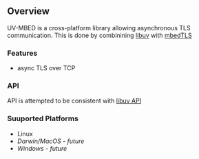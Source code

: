 ## Overview
UV-MBED is a cross-platform library allowing asynchronous TLS communication. 
This is done by combinining [libuv](https://github.com/libuv/libuv) with [mbedTLS](https://github.com/ARMmbed/mbedtls.git)

### Features
* async TLS over TCP

### API
API is attempted to be consistent with [libuv API](http://docs.libuv.org/en/v1.x/api.html)

### Suuported Platforms
* Linux
* _Darwin/MacOS - future_
* _Windows - future_



